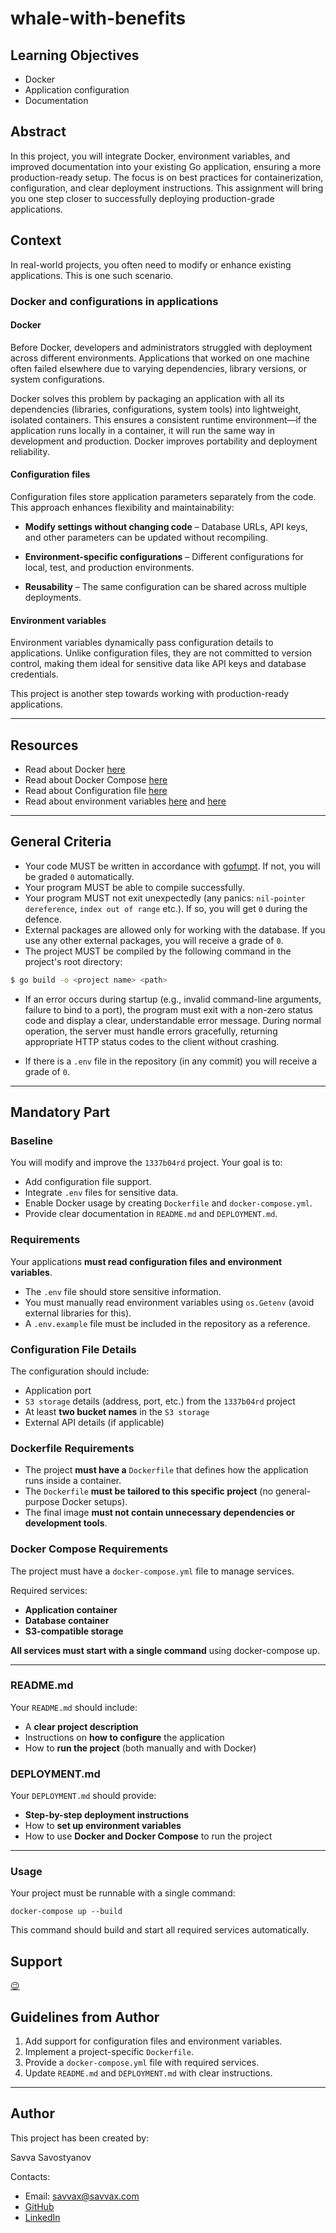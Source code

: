 # whale-with-benefits

## Learning Objectives

- Docker
- Application configuration
- Documentation

## Abstract

In this project, you will integrate Docker, environment variables, and improved documentation into your existing Go application, ensuring a more production-ready setup. The focus is on best practices for containerization, configuration, and clear deployment instructions. This assignment will bring you one step closer to successfully deploying production-grade applications.

## Context

In real-world projects, you often need to modify or enhance existing applications. This is one such scenario.

### Docker and configurations in applications

#### Docker
Before Docker, developers and administrators struggled with deployment across different environments. Applications that worked on one machine often failed elsewhere due to varying dependencies, library versions, or system configurations.

Docker solves this problem by packaging an application with all its dependencies (libraries, configurations, system tools) into lightweight, isolated containers. This ensures a consistent runtime environment—if the application runs locally in a container, it will run the same way in development and production. Docker improves portability and deployment reliability.

#### Configuration files
Configuration files store application parameters separately from the code. This approach enhances flexibility and maintainability:

- **Modify settings without changing code** – Database URLs, API keys, and other parameters can be updated without recompiling.

- **Environment-specific configurations** – Different configurations for local, test, and production environments.

- **Reusability** – The same configuration can be shared across multiple deployments.

#### Environment variables

Environment variables dynamically pass configuration details to applications. Unlike configuration files, they are not committed to version control, making them ideal for sensitive data like API keys and database credentials.

This project is another step towards working with production-ready applications.

---
## Resources

- Read about Docker [here](https://docs.docker.com/)
- Read about Docker Compose [here](https://docs.docker.com/compose/)
- Read about Configuration file [here](https://en.wikipedia.org/wiki/Configuration_file)
- Read about environment variables [here](https://en.wikipedia.org/wiki/Environment_variable) and [here](https://gobyexample.com/environment-variables)

---

## General Criteria

- Your code MUST be written in accordance with [gofumpt](https://github.com/mvdan/gofumpt). If not, you will be graded `0` automatically.
- Your program MUST be able to compile successfully.
- Your program MUST not exit unexpectedly (any panics: `nil-pointer dereference`, `index out of range` etc.). If so, you will get `0` during the defence.
- External packages are allowed only for working with the database. If you use any other external packages, you will receive a grade of `0`.
- The project MUST be compiled by the following command in the project's root directory:

```sh
$ go build -o <project name> <path>
```

- If an error occurs during startup (e.g., invalid command-line arguments, failure to bind to a port), the program must exit with a non-zero status code and display a clear, understandable error message.
  During normal operation, the server must handle errors gracefully, returning appropriate HTTP status codes to the client without crashing.

- If there is a `.env` file in the repository (in any commit) you will receive a grade of `0`.

---
## Mandatory Part

### Baseline

You will modify and improve the `1337b04rd` project. Your goal is to:

- Add configuration file support.
- Integrate `.env` files for sensitive data.
- Enable Docker usage by creating `Dockerfile` and `docker-compose.yml`.
- Provide clear documentation in `README.md` and `DEPLOYMENT.md`.

### Requirements

Your applications **must read configuration files and environment variables**.

- The `.env` file should store sensitive information.
- You must manually read environment variables using `os.Getenv` (avoid external libraries for this).
- A `.env.example` file must be included in the repository as a reference.


### Configuration File Details
The configuration should include:

- Application port
- `S3 storage` details (address, port, etc.) from the `1337b04rd` project
- At least **two bucket names** in the `S3 storage`
- External API details (if applicable)

### Dockerfile Requirements

- The project **must have a** `Dockerfile` that defines how the application runs inside a container.
- The `Dockerfile` **must be tailored to this specific project** (no general-purpose Docker setups).
- The final image **must not contain unnecessary dependencies or development tools**.

### Docker Compose Requirements

The project must have a `docker-compose.yml` file to manage services.

Required services:
- **Application container**
- **Database container** 
- **S3-compatible storage**

**All services must start with a single command** using docker-compose up.

---

### README.md
Your `README.md` should include:

- A **clear project description**
- Instructions on **how to configure** the application
- How to **run the project** (both manually and with Docker)

### DEPLOYMENT.md
Your `DEPLOYMENT.md` should provide:

- **Step-by-step deployment instructions**
- How to **set up environment variables**
- How to use **Docker and Docker Compose** to run the project

---

### Usage

Your project must be runnable with a single command:

```shell
docker-compose up --build
```

This command should build and start all required services automatically.

## Support

[😉](https://www.reddit.com/r/docker/comments/keq9el/please_someone_explain_docker_to_me_like_i_am_an/)

## Guidelines from Author

1. Add support for configuration files and environment variables.
2. Implement a project-specific `Dockerfile`.
3. Provide a `docker-compose.yml` file with required services.
4. Update `README.md` and `DEPLOYMENT.md` with clear instructions.

---

## Author

This project has been created by:

Savva Savostyanov

Contacts:

- Email: [savvax@savvax.com](mailto:savvax@savvax.com)
- [GitHub](https://github.com/savvax/)
- [LinkedIn](https://www.linkedin.com/in/savvax/)
